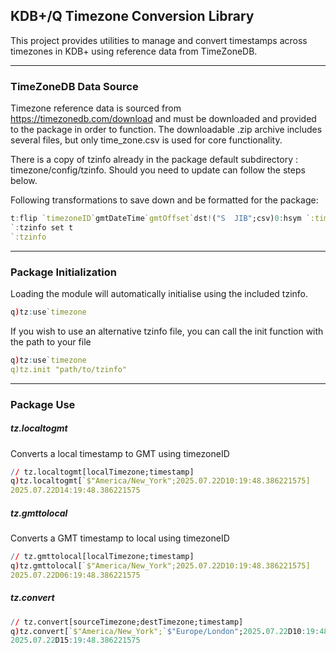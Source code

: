 ## KDB+/Q Timezone Conversion Library

This project provides utilities to manage and convert timestamps across timezones in KDB+ using reference data from TimeZoneDB.

---

### TimeZoneDB Data Source

Timezone reference data is sourced from https://timezonedb.com/download and must be downloaded and provided to the package in order to function.
The downloadable .zip archive includes several files, but only time_zone.csv is used for core functionality.

There is a copy of tzinfo already in the package default subdirectory : timezone/config/tzinfo.
Should you need to update can follow the steps below.

Following transformations to save down and be formatted for the package: 
```q
t:flip `timezoneID`gmtDateTime`gmtOffset`dst!("S  JIB";csv)0:hsym `:time_zone.csv
`:tzinfo set t
`:tzinfo
```

---

### Package Initialization

Loading the module will automatically initialise using the included tzinfo.

```q
q)tz:use`timezone
```

If you wish to use an alternative tzinfo file, you can call the init function with
the path to your file

```q
q)tz:use`timezone
q)tz.init "path/to/tzinfo"
```

---

### Package Use

##### tz.localtogmt
Converts a local timestamp to GMT using timezoneID 
```q
// tz.localtogmt[localTimezone;timestamp]
q)tz.localtogmt[`$"America/New_York";2025.07.22D10:19:48.386221575]
2025.07.22D14:19:48.386221575
```

##### tz.gmttolocal
Converts a GMT timestamp to local using timezoneID
```q
// tz.gmttolocal[localTimezone;timestamp]
q)tz.gmttolocal[`$"America/New_York";2025.07.22D10:19:48.386221575]
2025.07.22D06:19:48.386221575
```

##### tz.convert
```q
// tz.convert[sourceTimezone;destTimezone;timestamp]
q)tz.convert[`$"America/New_York";`$"Europe/London";2025.07.22D10:19:48.386221575]
2025.07.22D15:19:48.386221575
```
